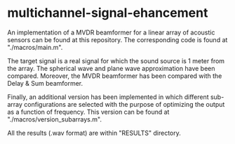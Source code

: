 # multichannel-signal-ehancement

An implementation of a MVDR beamformer for a linear array of acoustic sensors can be found at this repository. The corresponding code is found at "./macros/main.m".

The target signal is a real signal for which the sound source is 1 meter from the array.
The spherical wave and plane wave approximation have been compared. Moreover, the MVDR beamformer has been compared with the Delay & Sum beamformer.

Finally, an additional version has been implemented in which different sub-array configurations are selected with the purpose of optimizing the output as a function of frequency. This version can be found at "./macros/version_subarrays.m".

All the results (.wav format) are within "RESULTS" directory.
